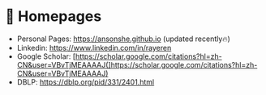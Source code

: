 # 📎 Homepages
- Personal Pages: https://ansonshe.github.io (updated recently🔥)
- Linkedin: https://www.linkedin.com/in/rayeren
- Google Scholar: [https://scholar.google.com/citations?hl=zh-CN&user=VBvTjMEAAAAJ(]https://scholar.google.com/citations?hl=zh-CN&user=VBvTjMEAAAAJ)
- DBLP: https://dblp.org/pid/331/2401.html
